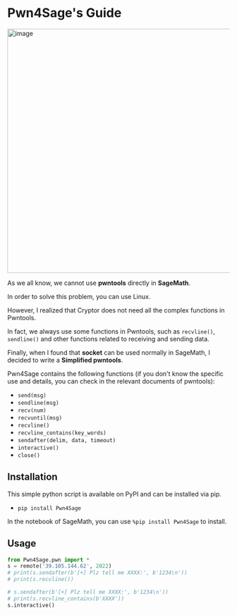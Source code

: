 # Pwn4Sage's Guide

<img width="554" alt="image" src="https://github.com/n-WN/Pwn4Sage/assets/30841158/9bcebca9-b04e-4b9e-b2da-59b334d5eeb5">

As we all know, we cannot use **pwntools** directly in **SageMath**.

In order to solve this problem, you can use Linux.

However, I realized that Cryptor does not need all the complex functions in Pwntools.

In fact, we always use some functions in Pwntools, such as `recvline()`, `sendline()` and other functions related to receiving and sending data.

Finally, when I found that **socket** can be used normally in SageMath, I decided to write a **Simplified pwntools**.

Pwn4Sage contains the following functions (if you don't know the specific use and details, you can check in the relevant documents of pwntools):

- `send(msg)`
- `sendline(msg)`
- `recv(num)`
- `recvuntil(msg)`
- `recvline()`
- `recvline_contains(key_words)`
- `sendafter(delim, data, timeout)`
- `interactive()`
- `close()`

## Installation


This simple python script is available on PyPI and can be installed via pip. 

- `pip install Pwn4Sage`

In the notebook of SageMath, you can use `%pip install Pwn4Sage` to install.

## Usage

```python
from Pwn4Sage.pwn import *
s = remote('39.105.144.62', 2022)
# print(s.sendafter(b'[+] Plz tell me XXXX:', b'1234\n'))
# print(s.recvline())

# s.sendafter(b'[+] Plz tell me XXXX:', b'1234\n'))
# print(s.recvline_contains(b'XXXX'))
s.interactive()
```




